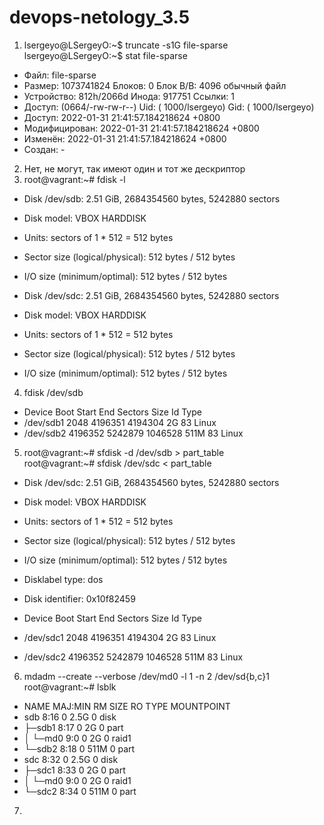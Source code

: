 # devops-netology_3.5  
1. lsergeyo@LSergeyO:~$ truncate -s1G file-sparse  
lsergeyo@LSergeyO:~$ stat file-sparse   
  - Файл: file-sparse  
  - Размер: 1073741824	Блоков: 0          Блок В/В: 4096   обычный файл
  - Устройство: 812h/2066d	Инода: 917751      Ссылки: 1
  - Доступ: (0664/-rw-rw-r--)  Uid: ( 1000/lsergeyo)   Gid: ( 1000/lsergeyo)
  - Доступ:        2022-01-31 21:41:57.184218624 +0800
  - Модифицирован: 2022-01-31 21:41:57.184218624 +0800
  - Изменён:       2022-01-31 21:41:57.184218624 +0800
  - Создан:        -  
2. Нет, не могут, так имеют один и тот же дескриптор  
3. root@vagrant:~# fdisk -l  
- Disk /dev/sdb: 2.51 GiB, 2684354560 bytes, 5242880 sectors
- Disk model: VBOX HARDDISK   
- Units: sectors of 1 * 512 = 512 bytes
- Sector size (logical/physical): 512 bytes / 512 bytes
- I/O size (minimum/optimal): 512 bytes / 512 bytes  


- Disk /dev/sdc: 2.51 GiB, 2684354560 bytes, 5242880 sectors
- Disk model: VBOX HARDDISK   
- Units: sectors of 1 * 512 = 512 bytes
- Sector size (logical/physical): 512 bytes / 512 bytes
- I/O size (minimum/optimal): 512 bytes / 512 bytes  
4. fdisk /dev/sdb  
- Device     Boot   Start     End Sectors  Size Id Type  
- /dev/sdb1          2048 4196351 4194304    2G 83 Linux  
- /dev/sdb2       4196352 5242879 1046528  511M 83 Linux  
5. root@vagrant:~# sfdisk -d /dev/sdb > part_table  
root@vagrant:~# sfdisk /dev/sdc < part_table  
- Disk /dev/sdc: 2.51 GiB, 2684354560 bytes, 5242880 sectors
- Disk model: VBOX HARDDISK   
- Units: sectors of 1 * 512 = 512 bytes
- Sector size (logical/physical): 512 bytes / 512 bytes
- I/O size (minimum/optimal): 512 bytes / 512 bytes
- Disklabel type: dos
- Disk identifier: 0x10f82459


- Device     Boot   Start     End Sectors  Size Id Type
- /dev/sdc1          2048 4196351 4194304    2G 83 Linux
- /dev/sdc2       4196352 5242879 1046528  511M 83 Linux
6. mdadm --create --verbose /dev/md0 -l 1 -n 2 /dev/sd{b,c}1  
root@vagrant:~# lsblk  
- NAME                      MAJ:MIN RM  SIZE RO TYPE  MOUNTPOINT
- sdb                         8:16   0  2.5G  0 disk  
- ├─sdb1                      8:17   0    2G  0 part  
- │ └─md0                     9:0    0    2G  0 raid1 
- └─sdb2                      8:18   0  511M  0 part  
- sdc                         8:32   0  2.5G  0 disk  
- ├─sdc1                      8:33   0    2G  0 part  
- │ └─md0                     9:0    0    2G  0 raid1 
- └─sdc2                      8:34   0  511M  0 part  
7. 







